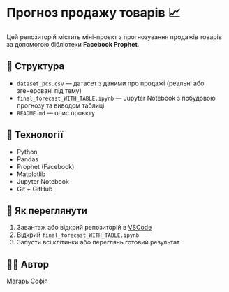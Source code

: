 # Прогноз продажу товарів 📈

Цей репозиторій містить міні-проєкт з прогнозування продажів товарів за допомогою бібліотеки **Facebook Prophet**.

## 📂 Структура

- `dataset_pcs.csv` — датасет з даними про продажі (реальні або згенеровані під тему)
- `final_forecast_WITH_TABLE.ipynb` — Jupyter Notebook з побудовою прогнозу та виводом таблиці
- `README.md` — опис проєкту

## 🔧 Технології

- Python
- Pandas
- Prophet (Facebook)
- Matplotlib
- Jupyter Notebook
- Git + GitHub

## 🧪 Як переглянути

1. Завантаж або відкрий репозиторій в [VSCode](https://code.visualstudio.com/)
2. Відкрий `final_forecast_WITH_TABLE.ipynb`
3. Запусти всі клітинки або переглянь готовий результат

## 👩‍💻 Автор

Магарь Софія
